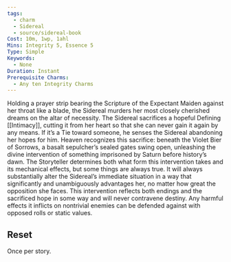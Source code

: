 ```yaml
---
tags:
  - charm
  - Sidereal
  - source/sidereal-book
Cost: 10m, 1wp, 1ahl
Mins: Integrity 5, Essence 5
Type: Simple
Keywords:
  - None
Duration: Instant
Prerequisite Charms:
  - Any ten Integrity Charms
---
```

Holding a prayer strip bearing the Scripture of the Expectant Maiden against her throat like a blade, the Sidereal murders her most closely cherished dreams on the altar of necessity. The Sidereal sacrifices a hopeful Defining [[Intimacy]], cutting it from her heart so that she can never gain it again by any means. If it’s a Tie toward someone, he senses the Sidereal abandoning her hopes for him. Heaven recognizes this sacrifice: beneath the Violet Bier of Sorrows, a basalt sepulcher’s sealed gates swing open, unleashing the divine intervention of something imprisoned by Saturn before history’s dawn. The Storyteller determines both what form this intervention takes and its mechanical effects, but some things are always true. It will always substantially alter the Sidereal’s immediate situation in a way that significantly and unambiguously advantages her, no matter how great the opposition she faces. This intervention reflects both endings and the sacrificed hope in some way and will never contravene destiny. Any harmful effects it inflicts on nontrivial enemies can be defended against with opposed rolls or static values. 
## Reset
Once per story.